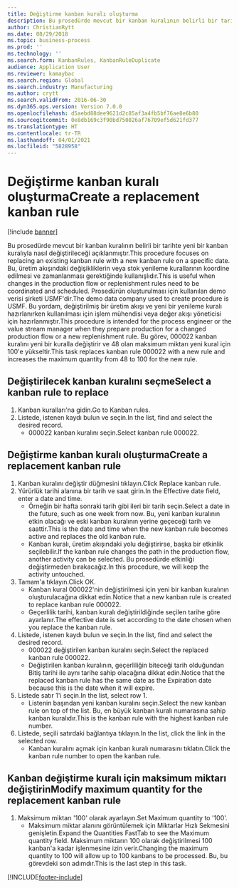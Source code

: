 ```yaml
---
title: Değiştirme kanban kuralı oluşturma
description: Bu prosedürde mevcut bir kanban kuralının belirli bir tarihte yeni bir kanban kuralıyla nasıl değiştirileceği açıklanmıştır.
author: ChristianRytt
ms.date: 08/29/2018
ms.topic: business-process
ms.prod: ''
ms.technology: ''
ms.search.form: KanbanRules, KanbanRuleDuplicate
audience: Application User
ms.reviewer: kamaybac
ms.search.region: Global
ms.search.industry: Manufacturing
ms.author: crytt
ms.search.validFrom: 2016-06-30
ms.dyn365.ops.version: Version 7.0.0
ms.openlocfilehash: d5aebd88dee9621d2c85af3a4fb5bf76ae8e6b80
ms.sourcegitcommit: 0e8db169c3f90bd750826af76709ef5d621fd377
ms.translationtype: HT
ms.contentlocale: tr-TR
ms.lasthandoff: 04/01/2021
ms.locfileid: "5828958"
---
```

# <a name="create-a-replacement-kanban-rule"></a><span data-ttu-id="3ee78-103">Değiştirme kanban kuralı oluşturma</span><span class="sxs-lookup"><span data-stu-id="3ee78-103">Create a replacement kanban rule</span></span>

[!include [banner](../../includes/banner.md)]

<span data-ttu-id="3ee78-104">Bu prosedürde mevcut bir kanban kuralının belirli bir tarihte yeni bir kanban kuralıyla nasıl değiştirileceği açıklanmıştır.</span><span class="sxs-lookup"><span data-stu-id="3ee78-104">This procedure focuses on replacing an existing kanban rule with a new kanban rule on a specific date.</span></span> <span data-ttu-id="3ee78-105">Bu, üretim akışındaki değişikliklerin veya stok yenileme kurallarının koordine edilmesi ve zamanlanması gerektiğinde kullanışlıdır.</span><span class="sxs-lookup"><span data-stu-id="3ee78-105">This is useful when changes in the production flow or replenishment rules need to be coordinated and scheduled.</span></span> <span data-ttu-id="3ee78-106">Prosedürün oluşturulması için kullanılan demo verisi şirketi USMF'dir.</span><span class="sxs-lookup"><span data-stu-id="3ee78-106">The demo data company used to create procedure is USMF.</span></span> <span data-ttu-id="3ee78-107">Bu yordam, değiştirilmiş bir üretim akışı ve yeni bir yenileme kuralı hazırlanırken kullanılması için işlem mühendisi veya değer akışı yöneticisi için hazırlanmıştır.</span><span class="sxs-lookup"><span data-stu-id="3ee78-107">This procedure is intended for the process engineer or the value stream manager when they prepare production for a changed production flow or a new replenishment rule.</span></span> <span data-ttu-id="3ee78-108">Bu görev, 000022 kanban kuralını yeni bir kuralla değiştirir ve 48 olan maksimum miktarı yeni kural için 100'e yükseltir.</span><span class="sxs-lookup"><span data-stu-id="3ee78-108">This task replaces kanban rule 000022 with a new rule and increases the maximum quantity from 48 to 100 for the new rule.</span></span>


## <a name="select-a-kanban-rule-to-replace"></a><span data-ttu-id="3ee78-109">Değiştirilecek kanban kuralını seçme</span><span class="sxs-lookup"><span data-stu-id="3ee78-109">Select a kanban rule to replace</span></span>
1. <span data-ttu-id="3ee78-110">Kanban kuralları'na gidin.</span><span class="sxs-lookup"><span data-stu-id="3ee78-110">Go to Kanban rules.</span></span>
2. <span data-ttu-id="3ee78-111">Listede, istenen kaydı bulun ve seçin.</span><span class="sxs-lookup"><span data-stu-id="3ee78-111">In the list, find and select the desired record.</span></span>
    * <span data-ttu-id="3ee78-112">000022 kanban kuralını seçin.</span><span class="sxs-lookup"><span data-stu-id="3ee78-112">Select kanban rule 000022.</span></span>  

## <a name="create-a-replacement-kanban-rule"></a><span data-ttu-id="3ee78-113">Değiştirme kanban kuralı oluşturma</span><span class="sxs-lookup"><span data-stu-id="3ee78-113">Create a replacement kanban rule</span></span>
1. <span data-ttu-id="3ee78-114">Kanban kuralını değiştir düğmesini tıklayın.</span><span class="sxs-lookup"><span data-stu-id="3ee78-114">Click Replace kanban rule.</span></span>
2. <span data-ttu-id="3ee78-115">Yürürlük tarihi alanına bir tarih ve saat girin.</span><span class="sxs-lookup"><span data-stu-id="3ee78-115">In the Effective date field, enter a date and time.</span></span>
    * <span data-ttu-id="3ee78-116">Örneğin bir hafta sonraki tarih gibi ileri bir tarih seçin.</span><span class="sxs-lookup"><span data-stu-id="3ee78-116">Select a date in the future, such as one week from now.</span></span> <span data-ttu-id="3ee78-117">Bu, yeni kanban kuralının etkin olacağı ve eski kanban kuralının yerine geçeceği tarih ve saattir.</span><span class="sxs-lookup"><span data-stu-id="3ee78-117">This is the date and time when the new kanban rule becomes active and replaces the old kanban rule.</span></span>  
    * <span data-ttu-id="3ee78-118">Kanban kuralı, üretim akışındaki yolu değiştirirse, başka bir etkinlik seçilebilir.</span><span class="sxs-lookup"><span data-stu-id="3ee78-118">If the kanban rule changes the path in the production flow,  another activity can be selected.</span></span>  <span data-ttu-id="3ee78-119">Bu prosedürde etkinliği değiştirmeden bırakacağız.</span><span class="sxs-lookup"><span data-stu-id="3ee78-119">In this procedure, we will keep the activity untouched.</span></span>  
3. <span data-ttu-id="3ee78-120">Tamam'a tıklayın.</span><span class="sxs-lookup"><span data-stu-id="3ee78-120">Click OK.</span></span>
    * <span data-ttu-id="3ee78-121">Kanban kural 000022'nin değiştirilmesi için yeni bir kanban kuralının oluşturulacağına dikkat edin.</span><span class="sxs-lookup"><span data-stu-id="3ee78-121">Notice that a new kanban rule is created to replace kanban rule 000022.</span></span>  
    * <span data-ttu-id="3ee78-122">Geçerlilik tarihi, kanban kuralı değiştirildiğinde seçilen tarihe göre ayarlanır.</span><span class="sxs-lookup"><span data-stu-id="3ee78-122">The effective date is set according to the date chosen when you replace the kanban rule.</span></span>  
4. <span data-ttu-id="3ee78-123">Listede, istenen kaydı bulun ve seçin.</span><span class="sxs-lookup"><span data-stu-id="3ee78-123">In the list, find and select the desired record.</span></span>
    * <span data-ttu-id="3ee78-124">000022 değiştirilen kanban kuralını seçin.</span><span class="sxs-lookup"><span data-stu-id="3ee78-124">Select the replaced kanban rule 000022.</span></span>  
    * <span data-ttu-id="3ee78-125">Değiştirilen kanban kuralının, geçerliliğin biteceği tarih olduğundan Bitiş tarihi ile aynı tarihe sahip olacağına dikkat edin.</span><span class="sxs-lookup"><span data-stu-id="3ee78-125">Notice that the replaced kanban rule has the same date as the Expiration date because this is the date when it will expire.</span></span>  
5. <span data-ttu-id="3ee78-126">Listede satır 1'i seçin.</span><span class="sxs-lookup"><span data-stu-id="3ee78-126">In the list, select row 1.</span></span>
    * <span data-ttu-id="3ee78-127">Listenin başından yeni kanban kuralını seçin.</span><span class="sxs-lookup"><span data-stu-id="3ee78-127">Select the new kanban rule on top of the list.</span></span> <span data-ttu-id="3ee78-128">Bu, en büyük kanban kuralı numarasına sahip kanban kuralıdır.</span><span class="sxs-lookup"><span data-stu-id="3ee78-128">This is the kanban rule with the highest kanban rule number.</span></span>  
6. <span data-ttu-id="3ee78-129">Listede, seçili satırdaki bağlantıya tıklayın.</span><span class="sxs-lookup"><span data-stu-id="3ee78-129">In the list, click the link in the selected row.</span></span>
    * <span data-ttu-id="3ee78-130">Kanban kuralını açmak için kanban kuralı numarasını tıklatın.</span><span class="sxs-lookup"><span data-stu-id="3ee78-130">Click the kanban rule number to open the kanban rule.</span></span>  

## <a name="modify-maximum-quantity-for-the-replacement-kanban-rule"></a><span data-ttu-id="3ee78-131">Kanban değiştirme kuralı için maksimum miktarı değiştirin</span><span class="sxs-lookup"><span data-stu-id="3ee78-131">Modify maximum quantity for the replacement kanban rule</span></span>
1. <span data-ttu-id="3ee78-132">Maksimum miktarı '100' olarak ayarlayın.</span><span class="sxs-lookup"><span data-stu-id="3ee78-132">Set Maximum quantity to '100'.</span></span>
    * <span data-ttu-id="3ee78-133">Maksimum miktar alanını görüntülemek için Miktarlar Hızlı Sekmesini genişletin.</span><span class="sxs-lookup"><span data-stu-id="3ee78-133">Expand the Quantities FastTab to see the Maximum quantity field.</span></span> <span data-ttu-id="3ee78-134">Maksimum miktarın 100 olarak değiştirilmesi 100 kanban'a kadar işlenmesine izin verir.</span><span class="sxs-lookup"><span data-stu-id="3ee78-134">Changing the maximum quantity to 100 will allow up to 100 kanbans to be processed.</span></span>    <span data-ttu-id="3ee78-135">Bu, bu görevdeki son adımdır.</span><span class="sxs-lookup"><span data-stu-id="3ee78-135">This is the last step in this task.</span></span>  



[!INCLUDE[footer-include](../../../includes/footer-banner.md)]